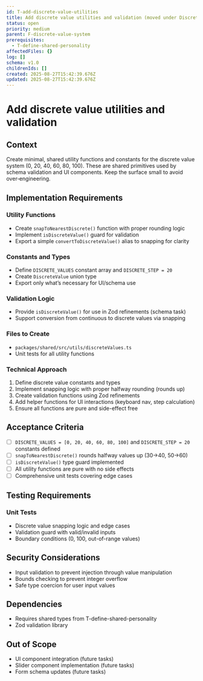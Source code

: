 ```yaml
---
id: T-add-discrete-value-utilities
title: Add discrete value utilities and validation (moved under Discrete Value System)
status: open
priority: medium
parent: F-discrete-value-system
prerequisites:
  - T-define-shared-personality
affectedFiles: {}
log: []
schema: v1.0
childrenIds: []
created: 2025-08-27T15:42:39.676Z
updated: 2025-08-27T15:42:39.676Z
---
```


# Add discrete value utilities and validation

## Context

Create minimal, shared utility functions and constants for the discrete value system (0, 20, 40, 60, 80, 100). These are shared primitives used by schema validation and UI components. Keep the surface small to avoid over‑engineering.

## Implementation Requirements

### Utility Functions

- Create `snapToNearestDiscrete()` function with proper rounding logic
- Implement `isDiscreteValue()` guard for validation
- Export a simple `convertToDiscreteValue()` alias to snapping for clarity

### Constants and Types

- Define `DISCRETE_VALUES` constant array and `DISCRETE_STEP = 20`
- Create `DiscreteValue` union type
- Export only what’s necessary for UI/schema use

### Validation Logic

- Provide `isDiscreteValue()` for use in Zod refinements (schema task)
- Support conversion from continuous to discrete values via snapping

### Files to Create

- `packages/shared/src/utils/discreteValues.ts`
- Unit tests for all utility functions

### Technical Approach

1. Define discrete value constants and types
2. Implement snapping logic with proper halfway rounding (rounds up)
3. Create validation functions using Zod refinements
4. Add helper functions for UI interactions (keyboard nav, step calculation)
5. Ensure all functions are pure and side-effect free

## Acceptance Criteria

- [ ] `DISCRETE_VALUES = [0, 20, 40, 60, 80, 100]` and `DISCRETE_STEP = 20` constants defined
- [ ] `snapToNearestDiscrete()` rounds halfway values up (30→40, 50→60)
- [ ] `isDiscreteValue()` type guard implemented
- [ ] All utility functions are pure with no side effects
- [ ] Comprehensive unit tests covering edge cases

## Testing Requirements

### Unit Tests

- Discrete value snapping logic and edge cases
- Validation guard with valid/invalid inputs
- Boundary conditions (0, 100, out-of-range values)

## Security Considerations

- Input validation to prevent injection through value manipulation
- Bounds checking to prevent integer overflow
- Safe type coercion for user input values

## Dependencies

- Requires shared types from T-define-shared-personality
- Zod validation library

## Out of Scope

- UI component integration (future tasks)
- Slider component implementation (future tasks)
- Form schema updates (future tasks)
